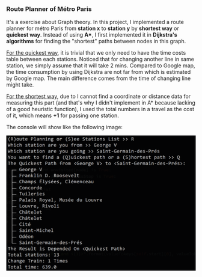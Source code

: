 ### Route Planner of Métro Paris

It's a exercise about Graph theory. In this project, I implemented a route planner for métro Paris from **station x** to **station y** by **shortest way** or **quickest way**. Instead of using **A\***, I first implemented it in **Dijkstra's algorithms** for finding the "shortest" paths between nodes in this graph. 

<u>For the quickest way</u>, it is trivial that we only need to have the time costs table between each stations. Noticed that for changing another line in same station, we simply assume that it will take 2 mins. Compared to Google map, the time consumption by using Dijkstra are not far from which is estimated by Google map. The main difference comes from the time of changing line might take.

<u>For the shortest way</u>, due to I cannot find a coordinate or distance data for measuring this part (and that's why I didn't implement in A\* because lacking of a good heuristic function), I used the total numbers in a travel as the cost of it, which means **+1** for passing one station.

The console will show like the following image:

<img src="images/route.png" style="zoom:50%">



